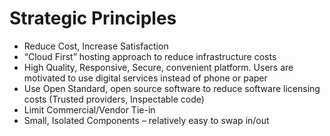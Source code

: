 # Strategic Principles

* Reduce Cost, Increase Satisfaction
* “Cloud First” hosting approach to reduce infrastructure costs
* High Quality, Responsive, Secure, convenient platform. Users are motivated to use digital services instead of phone or paper
* Use Open Standard, open source software to reduce software licensing costs (Trusted providers, Inspectable code)
* Limit Commercial/Vendor Tie-in
* Small, Isolated Components – relatively easy to swap in/out
